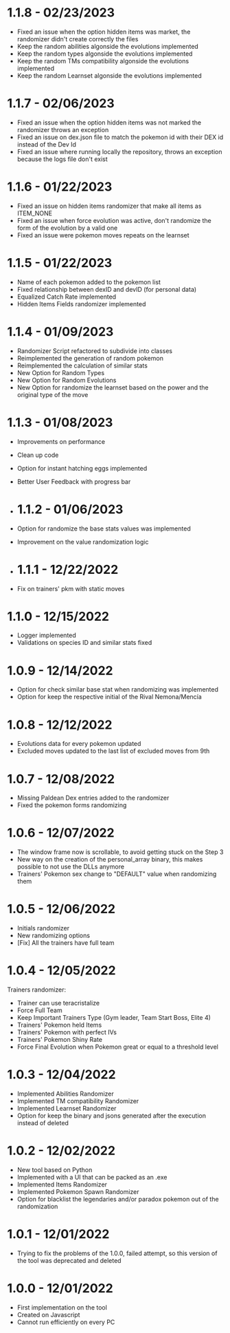# 1.1.8 - 02/23/2023

- Fixed an issue when the option hidden items was market, the randomizer didn't create correctly the files
- Keep the random abilities algonside the evolutions implemented
- Keep the random types algonside the evolutions implemented
- Keep the random TMs compatibility algonside the evolutions implemented
- Keep the random Learnset algonside the evolutions implemented

# 1.1.7 - 02/06/2023

- Fixed an issue when the option hidden items was not marked the randomizer throws an exception
- Fixed an issue on dex.json file to match the pokemon id with their DEX id instead of the Dev Id
- Fixed an issue where running locally the repository, throws an exception because the logs file don't exist
  
# 1.1.6 - 01/22/2023

- Fixed an issue on hidden items randomizer that make all items as ITEM_NONE
- Fixed an issue when force evolution was active, don't randomize the form of the evolution by a valid one 
- Fixed an issue were pokemon moves repeats on the learnset

# 1.1.5 - 01/22/2023

- Name of each pokemon added to the pokemon list
- Fixed relationship between dexID and devID (for personal data)
- Equalized Catch Rate implemented
- Hidden Items Fields randomizer implemented

# 1.1.4 - 01/09/2023

- Randomizer Script refactored to subdivide into classes
- Reimplemented the generation of random pokemon
- Reimplemented the calculation of similar stats
- New Option for Random Types
- New Option for Random Evolutions
- New Option for randomize the learnset based on the power and the original type of the move

# 1.1.3 - 01/08/2023

- Improvements on performance
- Clean up code
- Option for instant hatching eggs implemented
- Better User Feedback with progress bar
  
- # 1.1.2 - 01/06/2023

- Option for randomize the base stats values was implemented
- Improvement on the value randomization logic
  
- # 1.1.1 - 12/22/2022

- Fix on trainers' pkm with static moves

# 1.1.0 - 12/15/2022

- Logger implemented
- Validations on species ID and similar stats fixed

# 1.0.9 - 12/14/2022

- Option for check similar base stat when randomizing was implemented
- Option for keep the respective initial of the Rival Nemona/Mencía 

# 1.0.8 - 12/12/2022

- Evolutions data for every pokemon updated
- Excluded moves updated to the last list of excluded moves from 9th

# 1.0.7 - 12/08/2022

- Missing Paldean Dex entries added to the randomizer
- Fixed the pokemon forms randomizing

# 1.0.6 - 12/07/2022

- The window frame now is scrollable, to avoid getting stuck on the Step 3
- New way on the creation of the personal_array binary, this makes possible to not use the DLLs anymore
- Trainers' Pokemon sex change to "DEFAULT" value when randomizing them

# 1.0.5 - 12/06/2022

- Initials randomizer
- New randomizing options
- [Fix] All the trainers have full team

# 1.0.4 - 12/05/2022

Trainers randomizer:
- Trainer can use teracristalize
- Force Full Team
- Keep Important Trainers Type (Gym leader, Team Start Boss, Elite 4)
- Trainers' Pokemon held Items
- Trainers' Pokemon with perfect IVs
- Trainers' Pokemon Shiny Rate
- Force Final Evolution when Pokemon great or equal to a threshold level

# 1.0.3 - 12/04/2022

- Implemented Abilities Randomizer
- Implemented TM compatibility Randomizer
- Implemented Learnset Randomizer
- Option for keep the binary and jsons generated after the execution instead of deleted

# 1.0.2 - 12/02/2022

- New tool based on Python
- Implemented with a UI that can be packed as an .exe
- Implemented Items Randomizer
- Implemented Pokemon Spawn Randomizer
- Option for blacklist the legendaries and/or paradox pokemon out of the randomization

# 1.0.1 - 12/01/2022

- Trying to fix the problems of the 1.0.0, failed attempt, so this version of the tool was deprecated and deleted

# 1.0.0 - 12/01/2022

- First implementation on the tool
- Created on Javascript
- Cannot run efficiently on every PC

